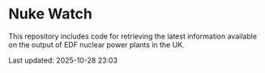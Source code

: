 # Nuke Watch

This repository includes code for retrieving the latest information available on the output of EDF nuclear power plants in the UK.

Last updated: 2025-10-28 23:03